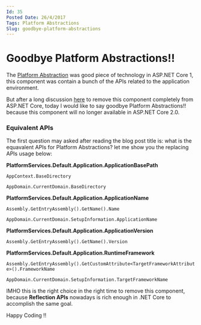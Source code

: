 ```yaml
---
Id: 35
Posted Date: 26/4/2017
Tags: Platform Abstractions
Slug: goodbye-platform-abstractions
---
```

# Goodbye Platform Abstractions!!

The [Platform Abstraction](https://github.com/aspnet/PlatformAbstractions) was good piece of technology in ASP.NET Core 1, this component was contain a bunch of the APIs related to the application environment.

But after a long discussion [here](https://github.com/aspnet/PlatformAbstractions/issues/50) to remove this component completely from ASP.NET Core, today I would like to say goodbye Platform Abstractions!! because this component will no longer available in ASP.NET Core 2.0.

### Equivalent APIs

The first question may asked after reading the blog post title is: what is the equavalent APIs for Platform Abstractions? let me show you the replacing APIs usage below:

**PlatformServices.Default.Application.ApplicationBasePath**

`AppContext.BaseDirectory`

`AppDomain.CurrentDomain.BaseDirectory`

**PlatformServices.Default.Application.ApplicationName**

`Assembly.GetEntryAssembly().GetName().Name`

`AppDomain.CurrentDomain.SetupInformation.ApplicationName`

**PlatformServices.Default.Application.ApplicationVersion**

`Assembly.GetEntryAssembly().GetName().Version`

**PlatformServices.Default.Application.RuntimeFramework**

`Assembly.GetEntryAssembly().GetCustomAttribute<TargetFrameworkAttribute>().FrameworkName`

`AppDomain.CurrentDomain.SetupInformation.TargetFrameworkName`

IMHO this is the right choice in the right time to remove this component, because **Reflection APIs** nowadays is rich enough in .NET Core to accomplish the same goal.

Happy Coding !!